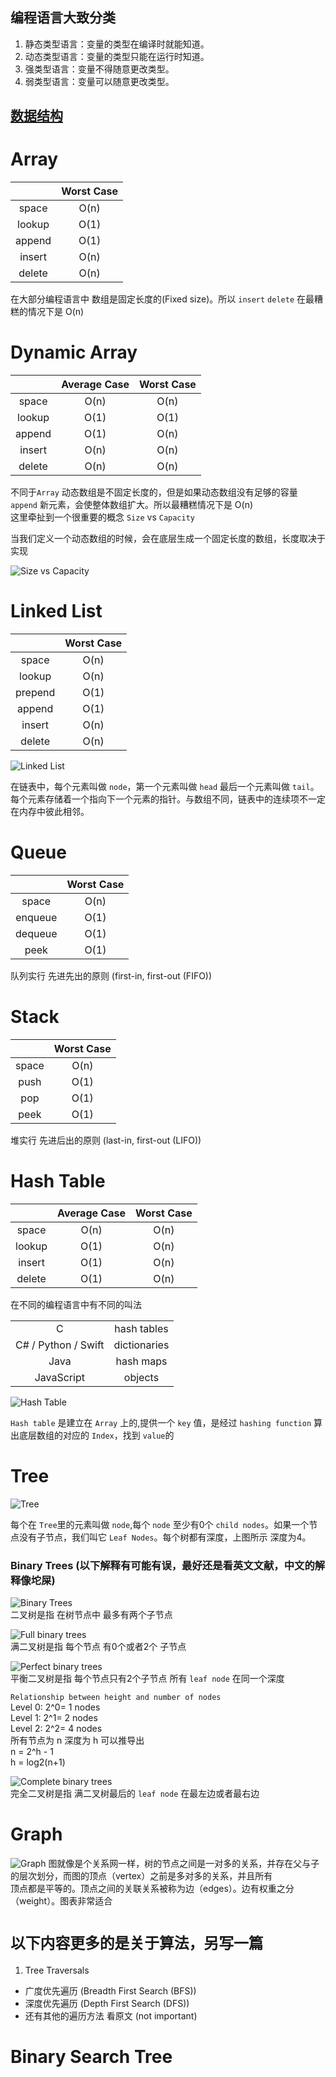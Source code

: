 ## 编程语言大致分类

1. 静态类型语言：变量的类型在编译时就能知道。  
2. 动态类型语言：变量的类型只能在运行时知道。   
3. 强类型语言：变量不得随意更改类型。  
4. 弱类型语言：变量可以随意更改类型。 




## [数据结构](https://www.interviewcake.com/data-structures-reference)


 # Array 
 
|             |  Worst Case |
|  :-------:  |  :-------:  |
|  space      |  O(n)       |
|  lookup     |  O(1)       |
|  append     |  O(1)       |
|  insert     |  O(n)       |
|  delete     |  O(n)       |

在大部分编程语言中 数组是固定长度的(Fixed size)。所以 `insert` `delete` 在最糟糕的情况下是 O(n)





 # Dynamic Array

|             |  Average Case   |  Worst Case  |
|  :-------:  |  :-----------:  |  :--------:  |
|  space      |  O(n)           |  O(n)        |
|  lookup     |  O(1)           |  O(1)        |
|  append     |  O(1)           |  O(n)        |
|  insert     |  O(n)           |  O(n)        |
|  delete     |  O(n)           |  O(n)        |

不同于`Array` 动态数组是不固定长度的，但是如果动态数组没有足够的容量 `append` 新元素，会使整体数组扩大。所以最糟糕情况下是 O(n)  
这里牵扯到一个很重要的概念 `Size` vs `Capacity`

当我们定义一个动态数组的时候，会在底层生成一个固定长度的数组，长度取决于实现  
  
![Size vs Capacity](https://www.interviewcake.com/images/svgs/dynamic_arrays__capacity_size_end_index.svg?bust=183)





 # Linked List

|             |  Worst Case |
|  :-------:  |  :-------:  |
|  space      |  O(n)       |
|  lookup     |  O(n)       |
|  prepend    |  O(1)       |
|  append     |  O(1)       |
|  insert     |  O(n)       |
|  delete     |  O(n)       |  

![Linked List](https://cdn-images-1.medium.com/max/1600/1*1vMrgnKUU2ujVS7CEx52kw.png)

在链表中，每个元素叫做 `node`，第一个元素叫做 `head` 最后一个元素叫做 `tail`。每个元素存储着一个指向下一个元素的指针。与数组不同，链表中的连续项不一定在内存中彼此相邻。





 # Queue

|             |  Worst Case |
|  :-------:  |  :-------:  |
|  space      |  O(n)       |
|  enqueue    |  O(1)       |
|  dequeue    |  O(1)       |
|  peek       |  O(1)       | 

队列实行 先进先出的原则 (first-in, first-out (FIFO))





 # Stack

|             |  Worst Case |
|  :-------:  |  :-------:  |
|  space      |  O(n)       |
|  push       |  O(1)       |
|  pop        |  O(1)       |
|  peek       |  O(1)       | 

堆实行 先进后出的原则 (last-in, first-out (LIFO))





 # Hash Table

|             |  Average Case   |  Worst Case  |
|  :-------:  |  :-----------:  |  :--------:  |
|  space      |  O(n)           |  O(n)        |
|  lookup     |  O(1)           |  O(n)        |
|  insert     |  O(1)           |  O(n)        |
|  delete     |  O(1)           |  O(n)        |

在不同的编程语言中有不同的叫法  

|                       |                |
|  :-------:            |  :-------:     |
|  C                    |  hash tables   |
|  C# / Python / Swift  |  dictionaries  |
|  Java                 |  hash maps     |
|  JavaScript           |  objects       | 

![Hash Table](https://www.interviewcake.com/images/svgs/cs_for_hackers__hash_tables_lies_key_labeled.svg?bust=183)  

`Hash table` 是建立在 `Array` 上的,提供一个 `key` 值，是经过 `hashing function` 算出底层数组的对应的 `Index`，找到 `value`的





 # Tree

![Tree](https://www.interviewcake.com/images/svgs/trees__depth_height.svg?bust=183)

每个在 `Tree`里的元素叫做 `node`,每个 `node` 至少有0个 `child nodes`。如果一个节点没有子节点，我们叫它 `Leaf Nodes`。每个树都有深度，上图所示 深度为4。  

### Binary Trees (以下解释有可能有误，最好还是看英文文献，中文的解释像坨屎)

![Binary Trees](https://www.interviewcake.com/images/svgs/trees__binary_non_binary.svg?bust=183)  
二叉树是指 在树节点中 最多有两个子节点  

![Full binary trees](https://www.interviewcake.com/images/svgs/trees__full_binary.svg?bust=183)  
满二叉树是指 每个节点 有0个或者2个 子节点  

![Perfect binary trees](https://www.interviewcake.com/images/svgs/trees__perfect_binary.svg?bust=183)  
平衡二叉树是指 每个节点只有2个子节点 所有 `leaf node` 在同一个深度  
 
`Relationship between height and number of nodes`  
 Level 0: 2^0= 1 nodes  
 Level 1: 2^1= 2 nodes  
 Level 2: 2^2= 4 nodes  
 所有节点为 n 深度为 h 可以推导出  
 n = 2^h - 1  
 h = log2(n+1)

![Complete binary trees](https://www.interviewcake.com/images/svgs/trees__complete_binary.svg?bust=183)  
完全二叉树是指 满二叉树最后的 `leaf node` 在最左边或者最右边
  

# Graph
![Graph](https://www.interviewcake.com/images/svgs/graph_coloring__nodes_and_edges.svg?bust=195)
图就像是个关系网一样，树的节点之间是一对多的关系，并存在父与子的层次划分，而图的顶点（vertex）之前是多对多的关系，并且所有  
顶点都是平等的。顶点之间的关联关系被称为边（edges）。边有权重之分（weight）。图表非常适合


# `以下内容更多的是关于算法，另写一篇`     
1. Tree Traversals
  + 广度优先遍历 (Breadth First Search (BFS))  
  + 深度优先遍历 (Depth First Search (DFS))
  + 还有其他的遍历方法 看原文 (not important)  
# Binary Search Tree

